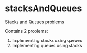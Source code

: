 # stacksAndQueues
Stacks and Queues problems

Contains 2 problems:
1. Implementing stacks using queues
2. Implementing queues using stacks

